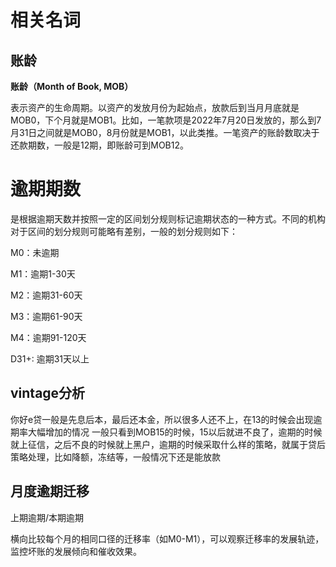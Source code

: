 # 相关名词
## 账龄
**账龄（Month of Book, MOB）**

表示资产的生命周期。以资产的发放月份为起始点，放款后到当月月底就是MOB0，下个月就是MOB1。比如，一笔款项是2022年7月20日发放的，那么到7月31日之间就是MOB0，8月份就是MOB1，以此类推。一笔资产的账龄数取决于还款期数，一般是12期，即账龄可到MOB12。

# 逾期期数
是根据逾期天数并按照一定的区间划分规则标记逾期状态的一种方式。不同的机构对于区间的划分规则可能略有差别，一般的划分规则如下：

M0：未逾期

M1：逾期1-30天

M2：逾期31-60天

M3：逾期61-90天

M4：逾期91-120天

D31+: 逾期31天以上


## vintage分析
你好e贷一般是先息后本，最后还本金，所以很多人还不上，在13的时候会出现逾期率大幅增加的情况
一般只看到MOB15的时候，15以后就进不良了，逾期的时候就上征信，之后不良的时候就上黑户，逾期的时候采取什么样的策略，就属于贷后策略处理，比如降额，冻结等，一般情况下还是能放款


## 月度逾期迁移

上期逾期/本期逾期

横向比较每个月的相同口径的迁移率（如M0-M1），可以观察迁移率的发展轨迹，监控坏账的发展倾向和催收效果。